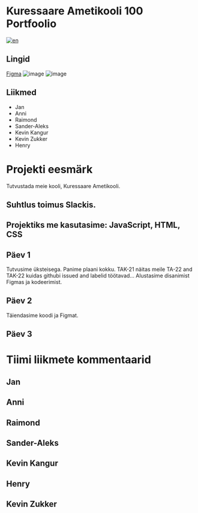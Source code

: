 # Kuressaare Ametikooli 100 Portfoolio
[![en](https://img.shields.io/badge/lang-en-red.svg)](https://github.com/sander-aleks/KAK100Portfolio/blob/master/README.md)


## Lingid
[Figma](https://www.figma.com/file/A7QbEvQccutgwBl1vWuL6v/KAK100PORTFOOLIO-team-library?node-id=0%3A1)
![image](https://user-images.githubusercontent.com/113008169/199742739-d11faf91-8a65-4550-98a0-ce5db4262c5d.png)
![image](https://user-images.githubusercontent.com/113008169/199742770-62d86f4c-0ba0-4651-924f-0a527a05e857.png)


## Liikmed

* Jan
* Anni
* Raimond
* Sander-Aleks
* Kevin Kangur
* Kevin Zukker
* Henry

# Projekti eesmärk
Tutvustada meie kooli, Kuressaare Ametikooli.

## Suhtlus toimus Slackis.
## Projektiks me kasutasime: JavaScript, HTML, CSS

## Päev 1
Tutvusime üksteisega.
Panime plaani kokku.
TAK-21 näitas meile TA-22 and TAK-22 kuidas githubi issued and labelid töötavad...
Alustasime disanimist Figmas ja kodeerimist.

## Päev 2
Täiendasime koodi ja Figmat.

## Päev 3


# Tiimi liikmete kommentaarid

## Jan

## Anni

## Raimond

## Sander-Aleks

## Kevin Kangur

## Henry

## Kevin Zukker
